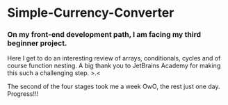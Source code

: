 # Simple-Currency-Converter
### On my front-end development path, I am facing my third beginner project.
Here I get to do an interesting review of arrays, conditionals, cycles and of course function nesting.
A big thank you to JetBrains Academy for making this such a challenging step. >.<

The second of the four stages took me a week OwO, the rest just one day. Progress!!!
